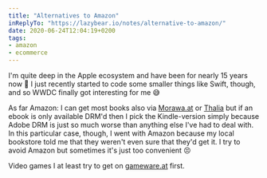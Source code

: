 ```yaml
---
title: "Alternatives to Amazon"
inReplyTo: "https://lazybear.io/notes/alternative-to-amazon/"
date: 2020-06-24T12:04:19+0200
tags:
- amazon 
- ecommerce 
---
```

I'm quite deep in the Apple ecosystem and have been for nearly 15 years now 🙂 I just recently started to code some smaller things like Swift, though, and so WWDC finally got interesting for me 😅

As far Amazon: I can get most books also via [Morawa.at](https://www.morawa.at) or [Thalia](https://www.thalia.at/shop/home/show/) but if an ebook is only available DRM'd then I pick the Kindle-version simply because Adobe DRM is just so much worse than anything else I've had to deal with. In this particular case, though, I went with Amazon because my local bookstore told me that they weren't even sure that they'd get it. I try to avoid Amazon but sometimes it's just too convenient 😣

Video games I at least try to get on [gameware.at](https://www.gameware.at/) first.
